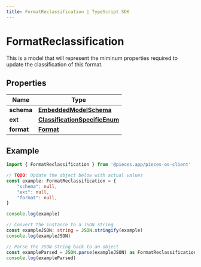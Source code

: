 ```yaml
---
title: FormatReclassification | TypeScript SDK
---
```



# FormatReclassification

This is a model that will represent the miminum properties required to update the classification of this format.

## Properties

Name | Type
------------ | -------------
**schema** | [**EmbeddedModelSchema**](EmbeddedModelSchema)
**ext** | [**ClassificationSpecificEnum**](ClassificationSpecificEnum)
**format** | [**Format**](Format)

## Example

```typescript
import { FormatReclassification } from '@pieces.app/pieces-os-client'

// TODO: Update the object below with actual values
const example: FormatReclassification = {
    "schema": null,
    "ext": null,
    "format": null,
}

console.log(example)

// Convert the instance to a JSON string
const exampleJSON: string = JSON.stringify(example)
console.log(exampleJSON)

// Parse the JSON string back to an object
const exampleParsed = JSON.parse(exampleJSON) as FormatReclassification
console.log(exampleParsed)
```


